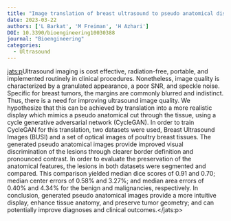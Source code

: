 ```yaml
---
title: "Image translation of breast ultrasound to pseudo anatomical display by cyclegan"
date: 2023-03-22
authors: ['L Barkat', 'M Freiman', 'H Azhari']
DOI: 10.3390/bioengineering10030388
journal: "Bioengineering"
categories: 
  - Ultrasound
---
```

<jats:p>Ultrasound imaging is cost effective, radiation-free, portable, and implemented routinely in clinical procedures. Nonetheless, image quality is characterized by a granulated appearance, a poor SNR, and speckle noise. Specific for breast tumors, the margins are commonly blurred and indistinct. Thus, there is a need for improving ultrasound image quality. We hypothesize that this can be achieved by translation into a more realistic display which mimics a pseudo anatomical cut through the tissue, using a cycle generative adversarial network (CycleGAN). In order to train CycleGAN for this translation, two datasets were used, Breast Ultrasound Images (BUSI) and a set of optical images of poultry breast tissues. The generated pseudo anatomical images provide improved visual discrimination of the lesions through clearer border definition and pronounced contrast. In order to evaluate the preservation of the anatomical features, the lesions in both datasets were segmented and compared. This comparison yielded median dice scores of 0.91 and 0.70; median center errors of 0.58% and 3.27%; and median area errors of 0.40% and 4.34% for the benign and malignancies, respectively. In conclusion, generated pseudo anatomical images provide a more intuitive display, enhance tissue anatomy, and preserve tumor geometry; and can potentially improve diagnoses and clinical outcomes.</jats:p>
            